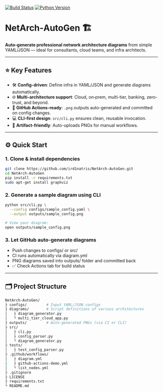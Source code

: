 [![Build Status](https://github.com/ird1natris/NetArch-AutoGen/actions/workflows/diagram.yml/badge.svg)](https://github.com/ird1natris/NetArch-AutoGen/actions)
[![Python Version](https://img.shields.io/badge/python-3.10–3.11-blue.svg)](https://www.python.org/)

# NetArch‑AutoGen 🏗️

**Auto‑generate professional network architecture diagrams** from simple YAML/JSON — ideal for consultants, cloud teams, and infra architects.

---

## ⭐ Key Features

- 🛠️ **Config-driven**: Define infra in YAML/JSON and generate diagrams automatically.
- 🌐 **Multi-architecture support**: Cloud, on‑prem, multi-tier, banking, zero-trust, and beyond.
- 🤖 **GitHub Actions-ready**: `.png` outputs auto-generated and committed on config changes.
- 💻 **CLI-first design**: `src/cli.py` ensures clean, reusable invocation.
- 📁 **Artifact-friendly**: Auto-uploads PNGs for manual workflows.

---

## ⚙️ Quick Start

### 1. Clone & install dependencies
```bash
git clone https://github.com/ird1natris/NetArch-AutoGen.git
cd NetArch‑AutoGen
pip install -r requirements.txt
sudo apt-get install graphviz
```
### 2. Generate a sample diagram using CLI
```bash
python src/cli.py \
  --config configs/sample_config.yaml \
  --output outputs/sample_config.png

# View your diagram:
open outputs/sample_config.png
```
### 3. Let GitHub auto-generate diagrams
- Push changes to configs/ or src/
- CI runs automatically via diagram.yml
- PNG diagrams saved into outputs/ folder and committed back
- ✅ Check Actions tab for build status

---

## 🗂️ Project Structure
```bash
NetArch‑AutoGen/
├ configs/         # Input YAML/JSON configs
├ diagrams/        # Script definitions of various architectures
│   ├ diagram_generator.py
│   └ multi_tier_cloud_app.py
├ outputs/         # Auto-generated PNGs (via CI or CLI)
├ src/
│   ├ cli.py
│   ├ config_parser.py
│   └ diagram_generator.py
├ tests/
│   ├ test_config_parser.py
├ .github/workflows/
│   ├ diagram.yml
|   ├ github-actions-demo.yml
│   └ list_nodes.yml
├ .gitignore
├ LICENSE
├ requirements.txt
└ README.md
```
